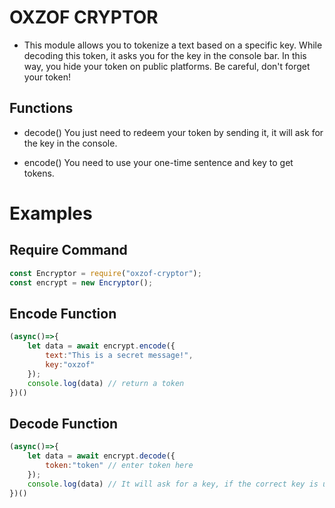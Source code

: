 # OXZOF CRYPTOR
- This module allows you to tokenize a text based on a specific key. While decoding this token, it asks you for the key in the console bar. In this way, you hide your token on public platforms. Be careful, don't forget your token!

## Functions
-  decode()
You just need to redeem your token by sending it, it will ask for the key in the console.

- encode()
You need to use your one-time sentence and key to get tokens.

# Examples

## Require Command
```javascript
const Encryptor = require("oxzof-cryptor");
const encrypt = new Encryptor();
```

## Encode Function
```javascript
(async()=>{
    let data = await encrypt.encode({
        text:"This is a secret message!",
        key:"oxzof"
    });
    console.log(data) // return a token
})()
```


## Decode Function
```javascript
(async()=>{
    let data = await encrypt.decode({
        token:"token" // enter token here
    });
    console.log(data) // It will ask for a key, if the correct key is used the text will be returned.
})()
```


